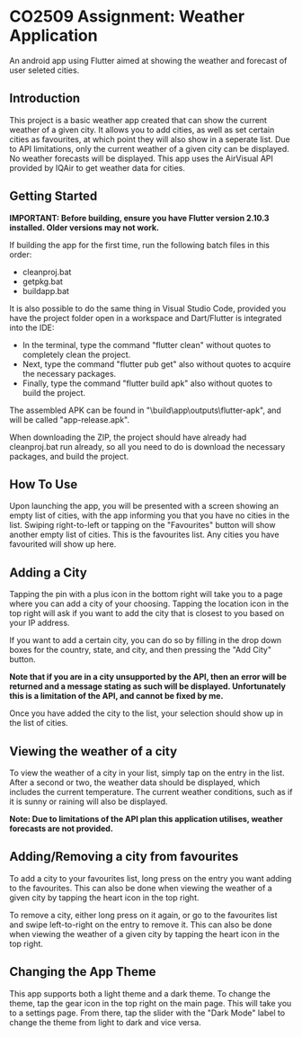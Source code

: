 # CO2509 Assignment: Weather Application

An android app using Flutter aimed at showing the weather and forecast of user seleted cities.

## Introduction

This project is a basic weather app created that can show the current weather of a given city.
It allows you to add cities, as well as set certain cities as favourites, at which point they will also show in a seperate list.
Due to API limitations, only the current weather of a given city can be displayed. No weather forecasts will be displayed.
This app uses the AirVisual API provided by IQAir to get weather data for cities.

## Getting Started

**IMPORTANT: Before building, ensure you have Flutter version 2.10.3 installed. Older versions may not work.**

If building the app for the first time, run the following batch files in this order:

- cleanproj.bat
- getpkg.bat
- buildapp.bat


It is also possible to do the same thing in Visual Studio Code, provided you have the project folder open in a workspace and Dart/Flutter is integrated into the IDE:

- In the terminal, type the command "flutter clean" without quotes to completely clean the project.
- Next, type the command "flutter pub get" also without quotes to acquire the necessary packages.
- Finally, type the command "flutter build apk" also without quotes to build the project.

The assembled APK can be found in "\build\app\outputs\flutter-apk", and will be called "app-release.apk".

When downloading the ZIP, the project should have already had cleanproj.bat run already, so all you need to do is download the necessary
packages, and build the project.


## How To Use

Upon launching the app, you will be presented with a screen showing an empty list of cities, with the app informing you that you have no cities in the list.
Swiping right-to-left or tapping on the "Favourites" button will show another empty list of cities. This is the favourites list. Any cities you have favourited will show up here.

## Adding a City

Tapping the pin with a plus icon in the bottom right will take you to a page where you can add a city of your choosing. 
Tapping the location icon in the top right will ask if you want to add the city that is closest to you based on your IP address.

If you want to add a certain city, you can do so by filling in the drop down boxes for the country, state, and city, and then pressing the "Add City" button.

**Note that if you are in a city unsupported by the API, then an error will be returned and a message stating as such will be displayed. Unfortunately this is a limitation of the API, and cannot be fixed by me.**

Once you have added the city to the list, your selection should show up in the list of cities.

## Viewing the weather of a city

To view the weather of a city in your list, simply tap on the entry in the list. After a second or two, the weather data should be displayed, which includes the current temperature. The current weather conditions, such as if it is sunny or raining will also be displayed.

**Note: Due to limitations of the API plan this application utilises, weather forecasts are not provided.**

## Adding/Removing a city from favourites

To add a city to your favourites list, long press on the entry you want adding to the favourites. This can also be done when viewing the weather of a given city by tapping the heart icon in the top right.

To remove a city, either long press on it again, or go to the favourites list and swipe left-to-right on the entry to remove it. This can also be done when viewing the weather of a given city by tapping the heart icon in the top right.

## Changing the App Theme

This app supports both a light theme and a dark theme. To change the theme, tap the gear icon in the top right on the main page. This will take you to a settings page. From there, tap the slider with the "Dark Mode" label to change the theme from light to dark and vice versa.
